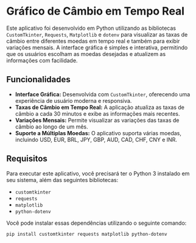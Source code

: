 # Gráfico de Câmbio em Tempo Real

Este aplicativo foi desenvolvido em Python utilizando as bibliotecas `CustomTkinter`, `Requests`, `Matplotlib` e `dotenv` para visualizar as taxas de câmbio entre diferentes moedas em tempo real e também para exibir variações mensais. A interface gráfica é simples e interativa, permitindo que os usuários escolham as moedas desejadas e atualizem as informações com facilidade.

## Funcionalidades

- **Interface Gráfica:** Desenvolvida com `CustomTkinter`, oferecendo uma experiência de usuário moderna e responsiva.
- **Taxas de Câmbio em Tempo Real:** A aplicação atualiza as taxas de câmbio a cada 30 minutos e exibe as informações mais recentes.
- **Variações Mensais:** Permite visualizar as variações das taxas de câmbio ao longo de um mês.
- **Suporte a Múltiplas Moedas:** O aplicativo suporta várias moedas, incluindo USD, EUR, BRL, JPY, GBP, AUD, CAD, CHF, CNY e INR.

## Requisitos

Para executar este aplicativo, você precisará ter o Python 3 instalado em seu sistema, além das seguintes bibliotecas:

- `customtkinter`
- `requests`
- `matplotlib`
- `python-dotenv`

Você pode instalar essas dependências utilizando o seguinte comando:

```bash
pip install customtkinter requests matplotlib python-dotenv
